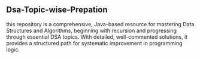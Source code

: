 ## Dsa-Topic-wise-Prepation
this repository is a comprehensive, Java-based resource for mastering Data Structures and Algorithms, beginning with recursion and progressing through essential DSA topics. With detailed, well-commented solutions, it provides a structured path for systematic improvement in programming logic.
